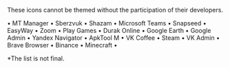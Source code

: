 These icons cannot be themed without the participation of their developers.

• MT Manager
• Sberzvuk
• Shazam
• Microsoft Teams
• Snapseed
• EasyWay
• Zoom
• Play Games
• Durak Online
• Google Earth
• Google Admin
• Yandex Navigator
• ApkTool M
• VK Coffee
• Steam
• VK Admin
• Brave Browser
• Binance
• Minecraft
•


*The list is not final.